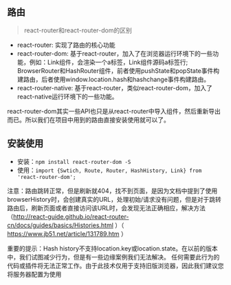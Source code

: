 ## 路由
> react-router和react-router-dom的区别

* react-router: 实现了路由的核心功能
* react-router-dom: 基于react-router，加入了在浏览器运行环境下的一些功能，例如：Link组件，会渲染一个a标签，Link组件源码a标签行; BrowserRouter和HashRouter组件，前者使用pushState和popState事件构建路由，后者使用window.location.hash和hashchange事件构建路由。
* react-router-native: 基于react-router，类似react-router-dom，加入了react-native运行环境下的一些功能。

react-router-dom其实一些API也只是从react-router中导入组件，然后重新导出而已。所以我们在项目中用到的路由直接安装使用就可以了。
## 安装使用
* 安装：`npm install react-router-dom -S`
* 使用：`import {Swtich, Route, Router, HashHistory, Link} from 'react-router-dom';`

注意：路由跳转正常，但是刷新就404，找不到页面，是因为文档中提到了使用browserHistory时，会创建真实的URL，处理初始/请求没有问题，但是对于跳转路由后，刷新页面或者直接访问该URL时，会发现无法正确相应，解决方法（http://react-guide.github.io/react-router-cn/docs/guides/basics/Histories.html ）（ https://www.jb51.net/article/131789.htm ）

重要的提示：Hash history不支持location.key或location.state。在以前的版本中，我们试图减少行为，但是有一些边缘案例我们无法解决。
任何需要此行为的代码或插件将无法正常工作。由于此技术仅用于支持旧版浏览器，因此我们建议您将服务器配置为使用<BrowserHistory>